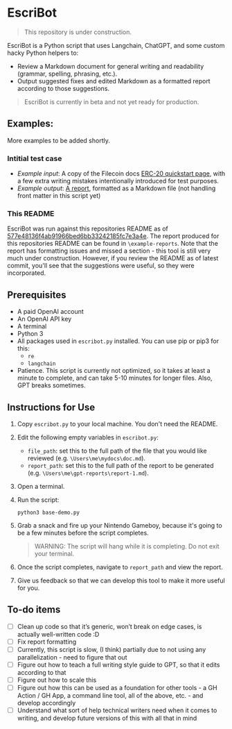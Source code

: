 # EscriBot

> This repository is under construction.

EscriBot is a Python script that uses Langchain, ChatGPT, and some custom hacky Python helpers to:

- Review a Markdown document for general writing and readability (grammar, spelling, phrasing, etc.).
- Output suggested fixes and edited Markdown as a formatted report according to those suggestions.

> EscriBot is currently in beta and not yet ready for production.

## Examples:

More examples to be added shortly.

### Intitial test case
- _Example input_: A copy of the Filecoin docs [ERC-20 quickstart page](https://gist.github.com/ElPaisano/5985b02c82f6eba48a5892b8dca276e4), with a few extra writing mistakes intentionally introduced for test purposes.
- _Example output_: [A report](https://gist.github.com/ElPaisano/82712cafaca2b1fe26e6dcb50ea8af56), formatted as a Markdown file (not handling front matter in this script yet)

### This README

EscriBot was run against this repositories README as of [577e48136f4ab91966bed6bb33242185fc7e3a4e](https://github.com/ElPaisano/EscriBot/commit/577e48136f4ab91966bed6bb33242185fc7e3a4e). The report produced for this repositories README can be found in `\example-reports`. Note that the report has formatting issues and missed a section - this tool is still very much under construction. However, if you review the README as of latest commit, you'll see that the suggestions were useful, so they were incorporated.

## Prerequisites

- A paid OpenAI account
- An OpenAI API key
- A terminal
- Python 3
- All packages used in `escribot.py` installed. You can use pip or pip3 for this:
  - `re`
  - `langchain`
- Patience. This script is currently not optimized, so it takes at least a minute to complete, and can take 5-10 minutes for longer files. Also, GPT breaks sometimes.

## Instructions for Use

1. Copy `escribot.py` to your local machine. You don't need the README.
2. Edit the following empty variables in `escribot.py`:
   - `file_path`: set this to the full path of the file that you would like reviewed (e.g. `\Users\me\mydocs\doc.md`).
   - `report_path`: set this to the full path of the report to be generated (e.g. `\Users\me\gpt-reports\report-1.md`).
3. Open a terminal.
4. Run the script:

   ```shell
   python3 base-demo.py
   ```
   
5. Grab a snack and fire up your Nintendo Gameboy, because it's going to be a few minutes before the script completes.

   > WARNING: The script will hang while it is completing. Do not exit your terminal.
   
6. Once the script completes, navigate to `report_path` and view the report.
7. Give us feedback so that we can develop this tool to make it more useful for you.

## To-do items

- [ ] Clean up code so that it’s generic, won’t break on edge cases, is actually well-written code :D
- [ ] Fix report formatting
- [ ] Currently, this script is slow, (I think) partially due to not using any parallelization - need to figure that out 
- [ ] Figure out how to teach a full writing style guide to GPT, so that it edits according to that
- [ ] Figure out how to scale this 
- [ ] Figure out how this can be used as a foundation for other tools -  a GH Action / GH App, a command line tool, all of the above, etc. - and develop accordingly
- [ ] Understand what sort of help technical writers need when it comes to writing, and develop future versions of this with all that in mind
